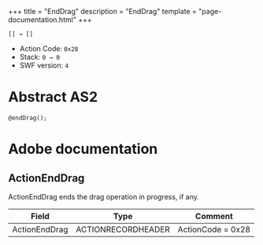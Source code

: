 +++
title = "EndDrag"
description = "EndDrag"
template = "page-documentation.html"
+++

```
[] → []
```

- Action Code: `0x28`
- Stack: `0 → 0`
- SWF version: `4`

# Abstract AS2

```
@endDrag();
```

# Adobe documentation

## ActionEndDrag

ActionEndDrag ends the drag operation in progress, if any.

| Field             | Type               | Comment           |
|-------------------|--------------------|-------------------|
| ActionEndDrag     | ACTIONRECORDHEADER | ActionCode = 0x28 |
